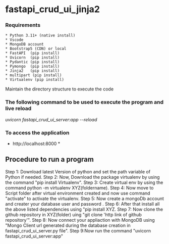 # fastapi_crud_ui_jinja2

###  Requirements
	* Python 3.11+ (native install)
	* Vscode
	* MongoDB account
	* Bootstrap5 (CDN) or local
	* FastAPI  (pip install)
	* Uvicorn  (pip install)
	* Pydantic (pip install)
	* Pymongo  (pip install)
	* Jinja2   (pip install)
	* multipart (pip install)
	* Virtualenv (pip install)


Maintain the directory  structure to execute the code
### The following command to be used to execute the program and live reload
 *uvicorn fastapi_crud_ui_server:app --reload*
### To access  the application 
 * http://localhost:8000 *


 ## Procedure to run a program
 Step 1: Download latest Version of python and set the path variable of Python if needed.
 Step 2: Now, Download the package virtualenv by using the command "pip install Virtualenv".
 Step 3: Create virtual env by using the command python -m virtualenv XYZ(foldername).
 Step 4: Now move to Script folder after virtual environment created and now use command "activate" to activate the virtualenv.
 Step 5: Now create a mongoDb account and creater your database user and password .
 Step 6: After that install all the above listed dependencies using "pip install XYZ.
 Step 7: Now clone the github repository in XYZ(folder) uing "git clone 'http link of github repository'".
 Step 8: Now connect your appliaction with MongoDB using "Mongo Client url generated during the database creation in fastapi_crud_ui_server.py file".
 Step 9:Now run the command "uvicorn fastapi_crud_ui_server:app"


